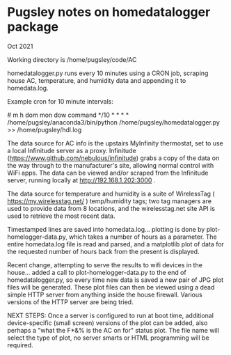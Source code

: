 Pugsley notes on homedatalogger package
=======================================

Oct 2021

Working directory is /home/pugsley/code/AC

homedatalogger.py runs every 10 minutes using a CRON job, scraping house AC,
temperature, and humidity data and appending it to homedata.log.

Example cron for 10 minute intervals:

\# m h dom mon dow   command
*/10 * * * * /home/pugsley/anaconda3/bin/python /home/pugsley/homedatalogger.py >> /home/pugsley/hdl.log

The data source for AC info is the upstairs MyInfinity thermostat, set
to use a local Infinitude server as a proxy.  Infinitude
(https://www.github.com/nebulous/infinitude) grabs a copy of the data
on the way through to the manufacturer's site, allowing normal control
with WiFi apps.  The data can be viewed and/or scraped from the
Infinitude server, running locally at http://192.168.1.202:3000 .  

The data source for temperature and humidity is a suite of WirelessTag
( https://my.wirelesstag.net/ ) temp/humidity tags; two tag managers
are used to provide data from 8 locations, and the wirelesstag.net
site API is used to retrieve the most recent data.

Timestamped lines are saved into homedata.log... plotting is done by
plot-homelogger-data.py, which takes a number of hours as a parameter.
The entire homedata.log file is read and parsed, and a matplotlib plot
of data for the requested number of hours back from the present is
displayed.

Recent change, attempting to serve the results to wifi devices in the
house... added a call to plot-homelogger-data.py to the end of
homedatalogger.py, so every time new data is saved a new pair of JPG
plot files will be generated.  These plot files can then be viewed
using a dead simple HTTP server from anything inside the house
firewall.  Various versions of the HTTP server are being tried.

NEXT STEPS:
Once a server is configured to run at boot time, additional
device-specific (small screen) versions of the plot can be added, also
perhaps a "what the F*&% is the AC on for" status plot.  The file name
will select the type of plot, no server smarts or HTML programming
will be required.

